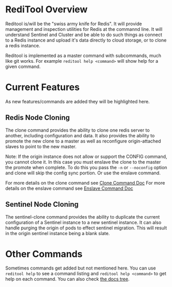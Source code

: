 # RediTool Overview

Reditool is/will be the "swiss army knife for Redis". It will provide
management and inspection utilities for Redis at the commannd line. It
will understand Sentinel and Cluster and be able to do such things as
connect to a Redis instance and upload it's data directly to cloud
storage, or to clone a redis instance.

Reditool is implemented as a master command with subcommands, much like git
works. For example `reditool help <command>` will show help for a given
command.


# Current Features

As new features/commands are added they will be highlighted here.

## Redis Node Cloning

The clone command provides the ability to clone one redis server to another,
including configuration and data. It also provides the ability to promote the
new clone to a master as well as reconfigure origin-attached slaves to point to
the new master.

Note: If the origin instance does not allow or support the CONFIG
command, you cannot clone it. In this case you must enslave the clone to
the master the promote when complete. To do this you pass the `-n` or
`--noconfig` option and clone will skip the config sync portion. Or use
the enslave command.

For more details on the clone command see [Clone Command Doc](docs/clone.md)
For more details on the enslave command see [Enslave Command Doc](docs/enslave.md)

## Sentinel Node Cloning

The sentinel-clone command provides the ability to duplicate the current
configuration of a Sentinel instance to a new sentinel instance. It can also
handle purging the origin of pods to effect sentinel migration. This will
result in the origin sentinel instance being a blank slate.


# Other Commands

Sometimes commands get added but not mentioned here. You can use
`reditool help` to see a command listing and `reditool help <command>`
to get help on each command. You can also check [the docs tree](docs/).
